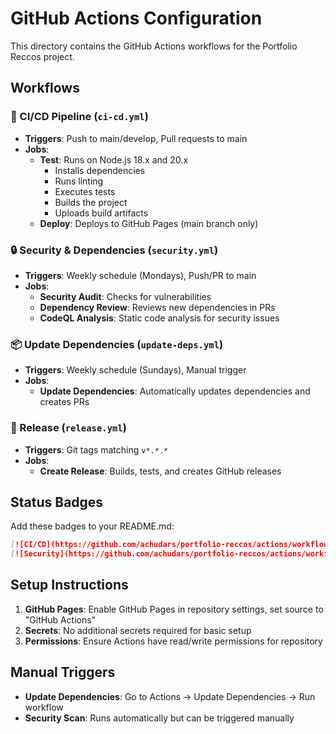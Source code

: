 # GitHub Actions Configuration

This directory contains the GitHub Actions workflows for the Portfolio Reccos project.

## Workflows

### 🔄 CI/CD Pipeline (`ci-cd.yml`)
- **Triggers**: Push to main/develop, Pull requests to main
- **Jobs**:
  - **Test**: Runs on Node.js 18.x and 20.x
    - Installs dependencies
    - Runs linting
    - Executes tests
    - Builds the project
    - Uploads build artifacts
  - **Deploy**: Deploys to GitHub Pages (main branch only)

### 🔒 Security & Dependencies (`security.yml`)
- **Triggers**: Weekly schedule (Mondays), Push/PR to main
- **Jobs**:
  - **Security Audit**: Checks for vulnerabilities
  - **Dependency Review**: Reviews new dependencies in PRs
  - **CodeQL Analysis**: Static code analysis for security issues

### 📦 Update Dependencies (`update-deps.yml`)
- **Triggers**: Weekly schedule (Sundays), Manual trigger
- **Jobs**:
  - **Update Dependencies**: Automatically updates dependencies and creates PRs

### 🚀 Release (`release.yml`)
- **Triggers**: Git tags matching `v*.*.*`
- **Jobs**:
  - **Create Release**: Builds, tests, and creates GitHub releases

## Status Badges

Add these badges to your README.md:

```markdown
[![CI/CD](https://github.com/achudars/portfolio-reccos/actions/workflows/ci-cd.yml/badge.svg)](https://github.com/achudars/portfolio-reccos/actions/workflows/ci-cd.yml)
[![Security](https://github.com/achudars/portfolio-reccos/actions/workflows/security.yml/badge.svg)](https://github.com/achudars/portfolio-reccos/actions/workflows/security.yml)
```

## Setup Instructions

1. **GitHub Pages**: Enable GitHub Pages in repository settings, set source to "GitHub Actions"
2. **Secrets**: No additional secrets required for basic setup
3. **Permissions**: Ensure Actions have read/write permissions for repository

## Manual Triggers

- **Update Dependencies**: Go to Actions → Update Dependencies → Run workflow
- **Security Scan**: Runs automatically but can be triggered manually
